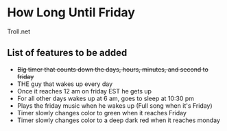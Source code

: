 # How Long Until Friday

Troll.net

## List of features to be added
* ~~Big timer that counts down the days, hours, minutes, and second to friday~~
* THE guy that wakes up every day
* Once it reaches 12 am on friday EST he gets up
* For all other days wakes up at 6 am, goes to sleep at 10:30 pm
* Plays the friday music when he wakes up (Full song when it's Friday)
* Timer slowly changes color to green when it reaches Friday
* Timer slowly changes color to a deep dark red when it reaches monday
